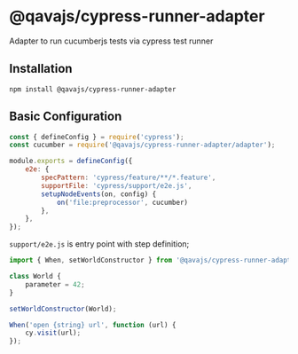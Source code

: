 # @qavajs/cypress-runner-adapter
Adapter to run cucumberjs tests via cypress test runner

## Installation

`npm install @qavajs/cypress-runner-adapter`

## Basic Configuration

```javascript
const { defineConfig } = require('cypress');
const cucumber = require('@qavajs/cypress-runner-adapter/adapter');

module.exports = defineConfig({
    e2e: {
        specPattern: 'cypress/feature/**/*.feature',
        supportFile: 'cypress/support/e2e.js',
        setupNodeEvents(on, config) {
            on('file:preprocessor', cucumber)
        },
    },
});
```

`support/e2e.js` is entry point with step definition;

```javascript
import { When, setWorldConstructor } from '@qavajs/cypress-runner-adapter';

class World {
    parameter = 42;
}

setWorldConstructor(World);

When('open {string} url', function (url) {
    cy.visit(url);
});
```

